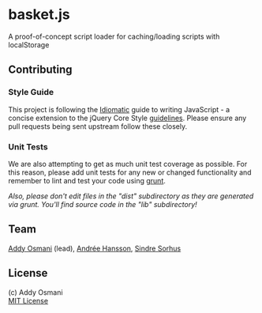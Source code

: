 # basket.js

A proof-of-concept script loader for caching/loading scripts with localStorage


## Contributing

### Style Guide
This project is following the [Idiomatic](https://github.com/rwldrn/idiomatic.js) guide to writing JavaScript - a concise extension to the jQuery Core Style [guidelines](http://docs.jquery.com/JQuery_Core_Style_Guidelines). Please ensure any pull requests being sent upstream follow these closely.

### Unit Tests
We are also attempting to get as much unit test coverage as possible. For this reason, please add unit tests for any new or changed functionality and remember to lint and test your code using [grunt](https://github.com/cowboy/grunt).

*Also, please don't edit files in the "dist" subdirectory as they are generated via grunt. You'll find source code in the "lib" subdirectory!*

## Team

[Addy Osmani](https://github.com/addyosmani) (lead), [Andrée Hansson](https://github.com/peol), [Sindre Sorhus](https://github.com/sindresorhus)

## License
(c) Addy Osmani  
[MIT License](http://en.wikipedia.org/wiki/MIT_License)